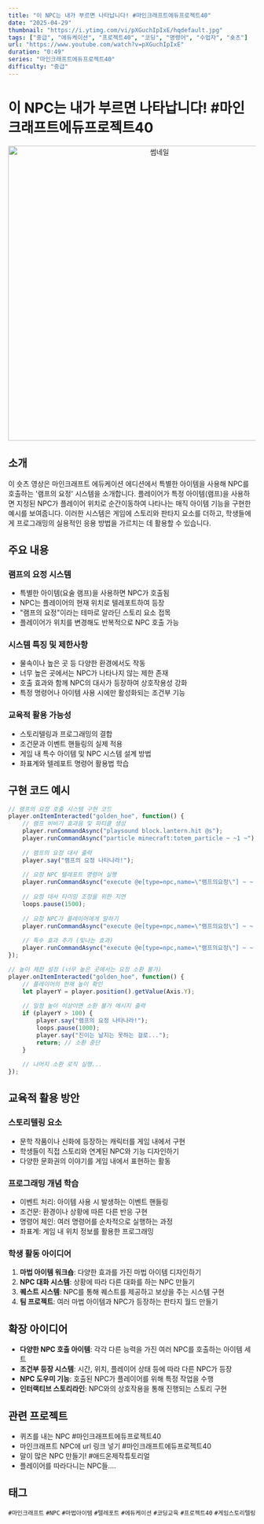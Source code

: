 ```yaml
--- 
title: "이 NPC는 내가 부르면 나타납니다! #마인크래프트에듀프로젝트40"
date: "2025-04-29"
thumbnail: "https://i.ytimg.com/vi/pXGuchIpIxE/hqdefault.jpg"
tags: ["중급", "에듀케이션", "프로젝트40", "코딩", "명령어", "수업자", "숏츠"]
url: "https://www.youtube.com/watch?v=pXGuchIpIxE"
duration: "0:49"
series: "마인크래프트에듀프로젝트40"
difficulty: "중급" 
--- 
```


# 이 NPC는 내가 부르면 나타납니다! #마인크래프트에듀프로젝트40

<div align="center">
<img src="https://i.ytimg.com/vi/pXGuchIpIxE/hqdefault.jpg" alt="썸네일" width="600"/>
</div>

## 소개
이 숏츠 영상은 마인크래프트 에듀케이션 에디션에서 특별한 아이템을 사용해 NPC를 호출하는 '램프의 요정' 시스템을 소개합니다. 플레이어가 특정 아이템(램프)을 사용하면 지정된 NPC가 플레이어 위치로 순간이동하여 나타나는 매직 아이템 기능을 구현한 예시를 보여줍니다. 이러한 시스템은 게임에 스토리와 판타지 요소를 더하고, 학생들에게 프로그래밍의 실용적인 응용 방법을 가르치는 데 활용할 수 있습니다.

## 주요 내용

### 램프의 요정 시스템
- 특별한 아이템(요술 램프)을 사용하면 NPC가 호출됨
- NPC는 플레이어의 현재 위치로 텔레포트하여 등장
- "램프의 요정"이라는 테마로 알라딘 스토리 요소 접목
- 플레이어가 위치를 변경해도 반복적으로 NPC 호출 가능

### 시스템 특징 및 제한사항
- 물속이나 높은 곳 등 다양한 환경에서도 작동
- 너무 높은 곳에서는 NPC가 나타나지 않는 제한 존재
- 호출 효과와 함께 NPC의 대사가 등장하여 상호작용성 강화
- 특정 명령어나 아이템 사용 시에만 활성화되는 조건부 기능

### 교육적 활용 가능성
- 스토리텔링과 프로그래밍의 결합
- 조건문과 이벤트 핸들링의 실제 적용
- 게임 내 특수 아이템 및 NPC 시스템 설계 방법
- 좌표계와 텔레포트 명령어 활용법 학습

## 구현 코드 예시

```javascript
// 램프의 요정 호출 시스템 구현 코드
player.onItemInteracted("golden_hoe", function() {
    // 램프 비비기 효과음 및 파티클 생성
    player.runCommandAsync("playsound block.lantern.hit @s");
    player.runCommandAsync("particle minecraft:totem_particle ~ ~1 ~");
    
    // 램프의 요정 대사 출력
    player.say("램프의 요정 나타나라!");
    
    // 요정 NPC 텔레포트 명령어 실행
    player.runCommandAsync("execute @e[type=npc,name=\"램프의요정\"] ~ ~ ~ tp @s @p");
    
    // 요정 대사 타이밍 조정을 위한 지연
    loops.pause(1500);
    
    // 요정 NPC가 플레이어에게 말하기
    player.runCommandAsync("execute @e[type=npc,name=\"램프의요정\"] ~ ~ ~ say 나는 램프의 요정 진! 무엇을 도와줄까?");
    
    // 특수 효과 추가 (빛나는 효과)
    player.runCommandAsync("execute @e[type=npc,name=\"램프의요정\"] ~ ~ ~ effect @s glowing 5 1 true");
});

// 높이 제한 설정 (너무 높은 곳에서는 요정 소환 불가)
player.onItemInteracted("golden_hoe", function() {
    // 플레이어의 현재 높이 확인
    let playerY = player.position().getValue(Axis.Y);
    
    // 일정 높이 이상이면 소환 불가 메시지 출력
    if (playerY > 100) {
        player.say("램프의 요정 나타나라!");
        loops.pause(1000);
        player.say("진이는 날지는 못하는 걸로...");
        return; // 소환 중단
    }
    
    // 나머지 소환 로직 실행...
});
```

## 교육적 활용 방안

### 스토리텔링 요소
- 문학 작품이나 신화에 등장하는 캐릭터를 게임 내에서 구현
- 학생들이 직접 스토리와 연계된 NPC와 기능 디자인하기
- 다양한 문화권의 이야기를 게임 내에서 표현하는 활동

### 프로그래밍 개념 학습
- 이벤트 처리: 아이템 사용 시 발생하는 이벤트 핸들링
- 조건문: 환경이나 상황에 따른 다른 반응 구현
- 명령어 체인: 여러 명령어를 순차적으로 실행하는 과정
- 좌표계: 게임 내 위치 정보를 활용한 프로그래밍

### 학생 활동 아이디어
1. **마법 아이템 워크숍**: 다양한 효과를 가진 마법 아이템 디자인하기
2. **NPC 대화 시스템**: 상황에 따라 다른 대화를 하는 NPC 만들기
3. **퀘스트 시스템**: NPC를 통해 퀘스트를 제공하고 보상을 주는 시스템 구현
4. **팀 프로젝트**: 여러 마법 아이템과 NPC가 등장하는 판타지 월드 만들기

## 확장 아이디어
- **다양한 NPC 호출 아이템**: 각각 다른 능력을 가진 여러 NPC를 호출하는 아이템 세트
- **조건부 등장 시스템**: 시간, 위치, 플레이어 상태 등에 따라 다른 NPC가 등장
- **NPC 도우미 기능**: 호출된 NPC가 플레이어를 위해 특정 작업을 수행
- **인터랙티브 스토리라인**: NPC와의 상호작용을 통해 진행되는 스토리 구현

## 관련 프로젝트
- 퀴즈를 내는 NPC #마인크래프트에듀프로젝트40
- 마인크래프트 NPC에 url 링크 넣기 #마인크래프트에듀프로젝트40
- 말이 많은 NPC 만들기! #애드온제작튜토리얼
- 플레이어를 따라다니는 NPC들....

## 태그
`#마인크래프트` `#NPC` `#마법아이템` `#텔레포트` `#에듀케이션` `#코딩교육` `#프로젝트40` `#게임스토리텔링`
